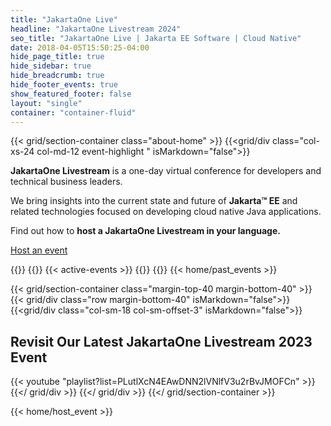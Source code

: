 ```yaml
---
title: "JakartaOne Live"
headline: "JakartaOne Livestream 2024"
seo_title: "JakartaOne Live | Jakarta EE Software | Cloud Native"
date: 2018-04-05T15:50:25-04:00
hide_page_title: true
hide_sidebar: true
hide_breadcrumb: true
hide_footer_events: true
show_featured_footer: false
layout: "single"
container: "container-fluid"
--- 
```

{{< grid/section-container class="about-home" >}}
{{<grid/div class="col-xs-24 col-md-12 event-highlight " isMarkdown="false">}}
<p><strong>JakartaOne Livestream</strong> is a one-day virtual conference for developers and technical business leaders.</p>
<p>We bring insights into the current state and future of <strong>Jakarta™ EE</strong> and related technologies focused on developing cloud native Java applications.</p>
<p>Find out how to <strong>host a JakartaOne Livestream in your language.</strong></p>
<p><a class="btn btn-primary fw-700 margin-top-10" href="/hostanevent">Host an event</a></p>
{{</grid/div>}}
{{<grid/div class="col-xs-24 col-md-12" isMarkdown="false">}}
{{< active-events >}}
{{</grid/div>}}
 {{</ grid/section-container >}}
{{< home/past_events >}}

{{< grid/section-container class="margin-top-40 margin-bottom-40" >}}
  {{< grid/div class="row margin-bottom-40" isMarkdown="false">}}
    {{<grid/div class="col-sm-18 col-sm-offset-3" isMarkdown="false">}}
      <h2 class="margin-bottom-40 text-center">Revisit Our Latest JakartaOne Livestream 2023 Event</h2>
      {{< youtube "playlist?list=PLutlXcN4EAwDNN2lVNlfV3u2rBvJMOFCn" >}}  
    {{</ grid/div >}}
  {{</ grid/div >}}
{{</ grid/section-container >}}

{{< home/host_event >}}
